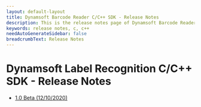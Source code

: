 ```yaml
---
layout: default-layout
title: Dynamsoft Barcode Reader C/C++ SDK - Release Notes
description: This is the release notes page of Dynamsoft Barcode Reader for C/C++ SDK.
keywords: release notes, c, c++
needAutoGenerateSidebar: false
breadcrumbText: Release Notes
---
```


# Dynamsoft Label Recognition C/C++ SDK - Release Notes

- [1.0 Beta   (12/10/2020)](c-cpp-1.md#1.0beta-(12/10/2020))